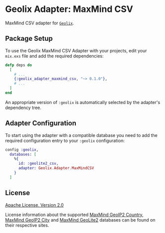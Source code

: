 # Geolix Adapter: MaxMind CSV

MaxMind CSV adapter for [`Geolix`](https://github.com/elixir-geolix/geolix).

## Package Setup

To use the Geolix MaxMind CSV Adapter with your projects, edit your `mix.exs` file and add the required dependencies:

```elixir
defp deps do
  [
    # ...
    {:geolix_adapter_maxmind_csv, "~> 0.1.0"},
    # ...
  ]
end
```

An appropriate version of `:geolix` is automatically selected by the adapter's dependency tree.

## Adapter Configuration

To start using the adapter with a compatible database you need to add the required configuration entry to your `:geolix` configuration:

```elixir
config :geolix,
  databases: [
    %{
      id: :geolite2_csv,
      adapter: Geolix.Adapter.MaxMindCSV
    }
  ]
```

## License

[Apache License, Version 2.0](http://www.apache.org/licenses/LICENSE-2.0)

License information about the supported [MaxMind GeoIP2 Country](https://www.maxmind.com/en/geoip2-country-database), [MaxMind GeoIP2 City](https://www.maxmind.com/en/geoip2-city) and [MaxMind GeoLite2](https://dev.maxmind.com/geoip/geoip2/geolite2/) databases can be found on their respective sites.
